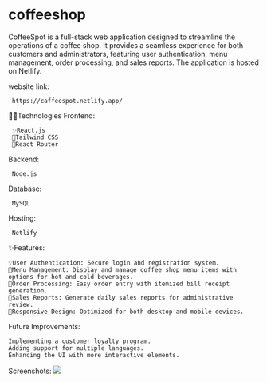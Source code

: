﻿# coffeeshop


CoffeeSpot is a full-stack web application designed to streamline the operations of a coffee shop. It provides a seamless experience for both customers and administrators, featuring user authentication, menu management, order processing, and sales reports. The application is hosted on Netlify.

website link:

     https://caffeespot.netlify.app/
     
🧑‍💻Technologies
Frontend:

     ✨React.js
     🎄Tailwind CSS
     🎍React Router
Backend:

     Node.js
     
Database:

     MySQL
Hosting:

     Netlify

✨Features:

    💡User Authentication: Secure login and registration system.
    🔎Menu Management: Display and manage coffee shop menu items with options for hot and cold beverages.
    📢Order Processing: Easy order entry with itemized bill receipt generation.
    🔔Sales Reports: Generate daily sales reports for administrative review.
    🛑Responsive Design: Optimized for both desktop and mobile devices.


Future Improvements:
 
    Implementing a customer loyalty program.
    Adding support for multiple languages.
    Enhancing the UI with more interactive elements.

Screenshots:
<img src="LoginPage">





